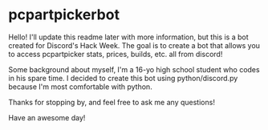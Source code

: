 # pcpartpickerbot
Hello! I'll update this readme later with more information, but this is a bot created for Discord's Hack Week.
The goal is to create a bot that allows you to access pcpartpicker stats, prices, builds, etc. all from discord!

Some background about myself, I'm a 16-yo high school student who codes in his spare time. I decided to create this bot using python/discord.py because I'm most comfortable with python.

Thanks for stopping by, and feel free to ask me any questions!

Have an awesome day!
